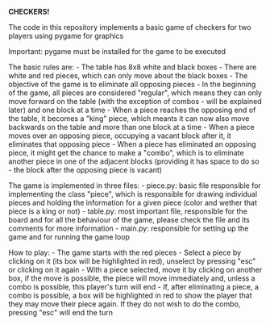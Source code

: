 **CHECKERS!**

The code in this repository implements a basic game of checkers for two players using pygame for graphics

Important: pygame must be installed for the game to be executed

The basic rules are:
	- The table has 8x8 white and black boxes
	- There are white and red pieces, which can only move about the black boxes
	- The objective of the game is to eliminate all opposing pieces
	- In the beginning of the game, all pieces are considered "regular", which means they can only move forward on the table (with the exception of combos - will be explained later) and one block at a time
	- When a piece reaches the opposing end of the table, it becomes a "king" piece, which meants it can now also move backwards on the table and more than one block at a time
	- When a piece moves over an opposing piece, occupying a vacant block after it, it eliminates that opposing piece
	- When a piece has eliminated an opposing piece, it might get the chance to make a "combo", which is to eliminate another piece in one of the adjacent blocks (providing it has space to do so - the block after the opposing piece is vacant)

The game is implemented in three files:
	- piece.py: basic file responsible for implementing the class "piece", which is responsible for drawing individual pieces and holding the information for a given piece (color and wether that piece is a king or not)
	- table.py: most important file, responsible for the board and for all the behaviour of the game, please check the file and its comments for more information
	- main.py: responsible for setting up the game and for running the game loop
	
How to play:
	- The game starts with the red pieces
	- Select a piece by clicking on it (its box will be highlighted in red), unselect by pressing "esc" or clicking on it again
	- With a piece selected, move it by clicking on another box, if the move is possible, the piece will move immediately and, unless a combo is possible, this player's turn will end
	- If, after eliminating a piece, a combo is possible, a box will be highlighted in red to show the player that they may move their piece again. If they do not wish to do the combo, pressing "esc" will end the turn
